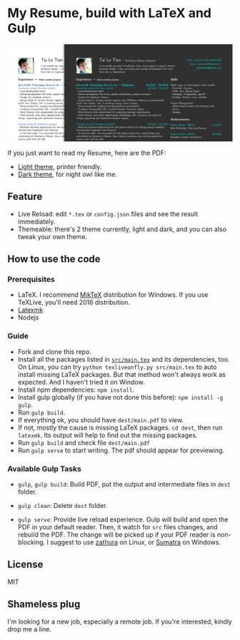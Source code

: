 My Resume, build with LaTeX and Gulp
====================================

![Previews](./dist/preview.png)

If you just want to read my Resume, here are the PDF:

- [Light theme](./dist/light.pdf), printer friendly.
- [Dark theme](./dist/dark.pdf), for night owl like me.


Feature
-------
- Live Reload: edit `*.tex` or `config.json` files and see the result immediately.
- Themeable: there's 2 theme currently, light and dark, and you can also tweak your own theme.


How to use the code
-------------------

### Prerequisites

- LaTeX. I recommend [MikTeX](https://miktex.org/) distribution for Windows. If
  you use TeXLive, you'll need 2016 distribution.
- [Latexmk](http://mg.readthedocs.io/latexmk.html)
- Nodejs


### Guide

- Fork and clone this repo.
- Install all the packages listed in [`src/main.tex`](src/main.tex) and its dependencies, too.
  On Linux, you can try `python texliveonfly.py src/main.tex` to auto install missing LaTeX
  packages. But that method won't always work as expected. And I haven't tried it on Window.
- Install npm dependencies: `npm install`.
- Install gulp globally (if you have not done this before): `npm install -g gulp`.
- Run `gulp build`.
- If everything ok, you should have `dest/main.pdf` to view.
- If not, mostly the cause is missing LaTeX packages.
  `cd dest`, then run `latexmk`. Its output will help to find out the missing packages.
- Run `gulp build` and check file `dest/main.pdf`
- Run `gulp serve` to start writing. The pdf should appear for previewing.

### Available Gulp Tasks

- `gulp`, `gulp build`: Build PDF, put the output and intermediate files in `dest` folder.

- `gulp clean`: Delete `dest` folder.

- `gulp serve`: Provide live reload experience.
  Gulp will build and open the PDF in your default reader.
  Then, it watch for `src` files changes, and rebuild the PDF.
  The change will be picked up if your PDF reader is non-blocking.
  I suggest to use [zathura](https://pwmt.org/projects/zathura/) on Linux,
  or [Sumatra](https://www.sumatrapdfreader.org/free-pdf-reader.html) on Windows.

License
-------

MIT


Shameless plug
--------------

I'm looking for a new job, especially a remote job.
If you're interested, kindly drop me a line.


